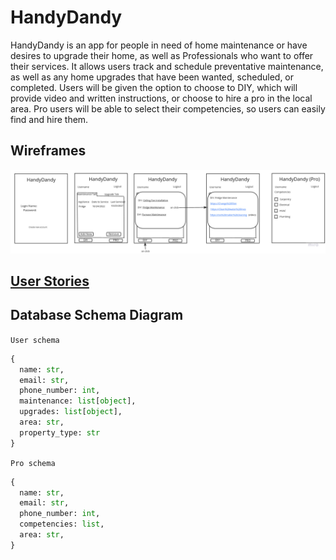 # HandyDandy

HandyDandy is an app for people in need of home maintenance or have desires to upgrade their home, as well as Professionals who want to offer their services. It allows users track and schedule preventative maintenance, as well as any home upgrades that have been wanted, scheduled, or completed. Users will be given the option to choose to DIY, which will provide video and written instructions, or choose to hire a pro in the local area. Pro users will be able to select their competencies, so users can easily find and hire them.

## Wireframes

![Handy Dandy Wireframes](imgs/HandyDandyWireframes.jpg)

## [User Stories](https://github.com/Skywalker401/handydandy/issues/2)

## Database Schema Diagram

`User schema`

```python
{
  name: str,
  email: str,
  phone_number: int,
  maintenance: list[object],
  upgrades: list[object],
  area: str,
  property_type: str
}
```

`Pro schema`

```python
{
  name: str,
  email: str,
  phone_number: int,
  competencies: list,
  area: str,
}
```
